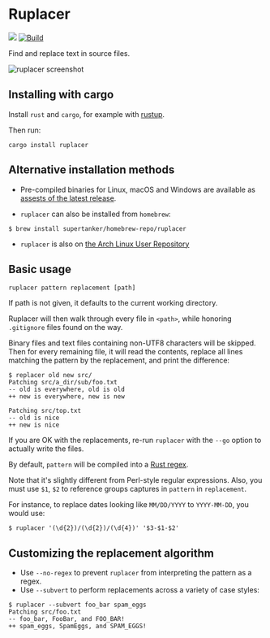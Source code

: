 # Ruplacer

<a href="https://crates.io/crates/ruplacer"><img src="https://img.shields.io/crates/v/ruplacer.svg"/></a>
[![Build](https://img.shields.io/travis/SuperTanker/ruplacer.svg?branch=master)](https://travis-ci.org/SuperTanker/ruplacer)


Find and replace text in source files.

![ruplacer screenshot](https://dmerej.info/blog/pics/ruplacer.png)

## Installing with cargo

Install `rust` and `cargo`, for example with [rustup](https://rustup.rs/).

Then run:

```
cargo install ruplacer
```

## Alternative installation methods

* Pre-compiled binaries for Linux, macOS and Windows are available as [assests of the latest release](
https://github.com/SuperTanker/ruplacer/releases/tag/v0.2.4).

* `ruplacer` can also be installed from `homebrew`:

```
$ brew install supertanker/homebrew-repo/ruplacer
```

* `ruplacer` is also on [the Arch Linux User Repository](https://aur.archlinux.org/packages/ruplacer/)

## Basic usage

```
ruplacer pattern replacement [path]
```

If path is not given, it defaults to the current working directory.

Ruplacer will then walk through every file in `<path>`, while honoring `.gitignore` files found on the way.

Binary files and text files containing non-UTF8 characters will be skipped. Then for
every remaining file, it will read the contents, replace all lines matching the
pattern by the replacement, and print the difference:

```
$ replacer old new src/
Patching src/a_dir/sub/foo.txt
-- old is everywhere, old is old
++ new is everywhere, new is new

Patching src/top.txt
-- old is nice
++ new is nice
```

If you are OK with the replacements, re-run `ruplacer` with the `--go` option to actually write the files.

By default, `pattern` will be compiled into a [Rust regex](https://docs.rs/regex/1.0.5/regex/).

Note that it's slightly different from Perl-style regular expressions. Also, you must use `$1`, `$2` to reference
groups captures in `pattern` in `replacement`.

For instance, to replace dates looking like `MM/DD/YYYY` to `YYYY-MM-DD`, you would use:

```
$ ruplacer '(\d{2})/(\d{2})/(\d{4})' '$3-$1-$2'
```

## Customizing the replacement algorithm

* Use `--no-regex` to prevent `ruplacer` from interpreting the pattern as a regex.
* Use `--subvert` to perform replacements across a variety of case styles:

```
$ ruplacer --subvert foo_bar spam_eggs
Patching src/foo.txt
-- foo_bar, FooBar, and FOO_BAR!
++ spam_eggs, SpamEggs, and SPAM_EGGS!
```
